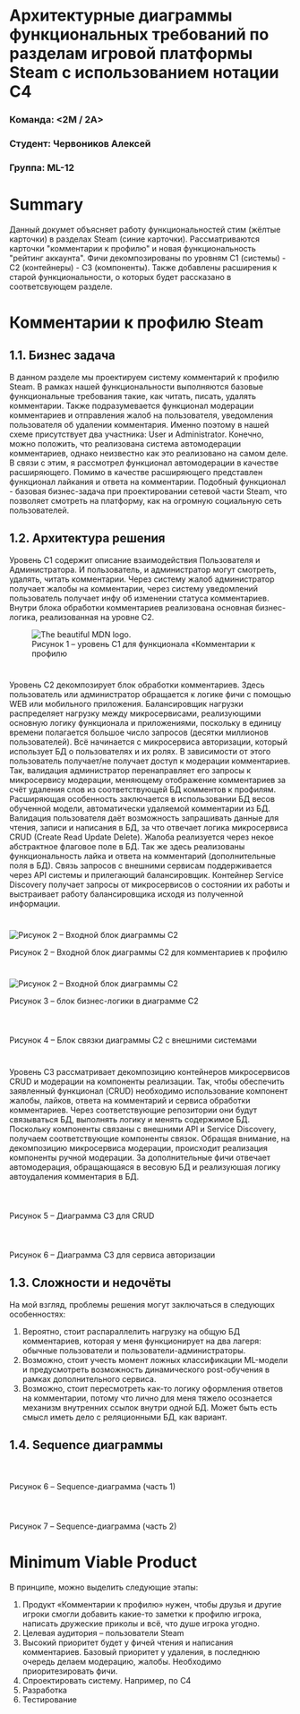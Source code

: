 Архитектурные диаграммы функциональных требований по разделам игровой платформы Steam с использованием нотации С4
=====================================================================================

### Команда: <2M / 2A> 
### Студент: Червоников Алексей
### Группа: ML-12

# Summary

Данный докумет объясняет работу функциональностей стим (жёлтые карточки) в разделах Steam (синие карточки). Рассматриваются карточки "комментарии к профилю" и новая функциональность "рейтинг аккаунта". Фичи декомпозированы по уровням С1 (системы) - С2 (контейнеры) - С3 (компоненты). Также добавлены расширения к старой функциональности, о которых будет рассказано в соответсвующем разделе.

# Комментарии к профилю Steam

## 1.1. Бизнес задача

В данном разделе мы проектируем систему комментарий к профилю Steam. В рамках нашей функциональности выполняются базовые функциональные требования такие, как читать, писать, удалять комментарии. Также подразумевается функционал модерации комментариев и отправления жалоб на пользователя, уведомления пользователя об удалении комментария. Именно поэтому в нашей схеме присутствует два участника: User и Administrator. Конечно, можно положить, что реализована система автомодерации комментариев, однако неизвестно как это реализовано на самом деле. В связи с этим, я рассмотрел функционал автомодерации в качестве расширяющего. Помимо в качестве расширяющего представлен функционал лайкания и ответа на комментарии.
Подобный функционал - базовая бизнес-задача при проектировании сетевой части Steam, что позволяет смотреть на платформу, как на огромную социальную сеть пользователей.

## 1.2.	Архитектура решения

Уровень С1 содержит описание взаимодействия Пользователя и Администратора. И пользователь, и администратор могут смотреть, удалять, читать комментарии. Через систему жалоб администратор получает жалобы на комментарии, через систему уведомлений пользователь получает инфу об изменении статуса комментариев. Внутри  блока обработки комментариев реализована основная бизнес-логика, реализованная на уровне С2.


<figure>
  <img
  src="2024-04-15_13-00-54.png"
  alt="The beautiful MDN logo.">
  <figcaption>Рисунок 1 – уровень С1 для функционала «Комментарии к профилю</figcaption>
</figure>

#
Уровень С2 декомпозирует блок обработки комментариев. Здесь пользователь или администратор обращается к логике фичи с помощью WEB или мобильного приложения. Балансировщик нагрузки распределяет нагрузку между микросервисами, реализующими основную логику функционала и приложениями, поскольку в единицу времени полагается большое число запросов (десятки миллионов пользователей). Всё начинается с микросервиса авторизации, который использует БД о пользователях и их ролях. В зависимости от этого пользователь получает/не получает доступ к модерации комментариев. Так, валидация администратор перенаправляет его запросы к микросервису модерации, меняющему отображение комментариев за счёт удаления слов из соответствующей БД комментов к профилям. Расширяющая особенность заключается в использовании БД весов обученной модели, автоматически удаляемой комментарии из БД. Валидация пользователя даёт возможность запрашивать данные для чтения, записи и написания в БД, за что отвечает логика микросервиса CRUD (Create Read Update Delete). Жалоба реализуется через некое абстрактное флаговое поле в БД. Так же здесь реализованы функциональность лайка и ответа на комментарий (дополнительные поля в БД). Связь запросов с внешними сервисам поддерживается через API системы и прилегающий балансировщик. Контейнер Service Discovery получает запросы от микросервисов о состоянии их работы и выстраивает работу балансировщика исходя из полученной информации.

#
 <img
  src="2024-04-15_13-17-06.png"
  alt="Рисунок 2 – Входной блок диаграммы С2">
  <figcaption>Рисунок 2 – Входной блок диаграммы С2 для комментариев к профилю</figcaption>
</figure>

#
 <img
  src="2024-04-15_13-19-23.png"
  alt="Рисунок 2 – Входной блок диаграммы С2">
  <figcaption>Рисунок 3 – блок бизнес-логики в диаграмме С2</figcaption>
</figure>

#
 <img
  src="2024-04-15_13-21-41.png"
  alt="">
  <figcaption>Рисунок 4 – Блок  связки диаграммы С2  с внешними системами</figcaption>
</figure>

#
Уровень С3 рассматривает декомпозицию контейнеров микросервисов CRUD и модерации на компоненты реализации. Так, чтобы обеспечить заявленный функционал (CRUD) необходимо использование компонент жалобы, лайков, ответа на комментарий и сервиса обработки комментариев. Через соответствующие репозитории они будут связываться БД, выполнять логику и менять содержимое БД. Поскольку компоненты связаны с внешними API и Service Discovery, получаем соответствующие компоненты связок. Обращая внимание, на декомпозицию микросервиса модерации, происходит реализация компоненты ручной модерации. За дополнительные фичи отвечает автомодерация, обращающаяся в весовую БД и реализуюшая логику автоудаления комментария в БД.

#
 <img
  src="2024-04-15_13-47-20.png"
  alt="">
  <figcaption>Рисунок 5 – Диаграмма С3 для CRUD</figcaption>
</figure>

#
 <img
  src="2024-04-15_13-47-20.png"
  alt="">
  <figcaption>Рисунок 6 – Диаграмма С3 для сервиса авторизации</figcaption>
</figure>

## 1.3. Сложности и недочёты

На мой взгляд, проблемы решения могут заключаться в следующих особенностях:
1)	Вероятно, стоит распараллелить нагрузку на общую БД комментариев, которая у меня функционирует на два лагеря: обычные пользователи и пользователи-администраторы.
2)	Возможно, стоит учесть момент ложных классификации ML-модели и предусмотреть возможность динамического post-обучения в рамках дополнительного сервиса.
3)	Возможно, стоит пересмотреть как-то логику оформления ответов на комментарии, потому что лично для меня тяжело осознается механизм внутренних ссылок внутри одной БД. Может быть есть смысл иметь дело с реляционными БД, как вариант.


## 1.4. Sequence диаграммы

#
 <img
  src="2024-04-15_18-38-35.png"
  alt="">
  <figcaption>Рисунок 6 – Sequence-диаграмма (часть 1)</figcaption>
</figure>

#
 <img
  src="2024-04-15_18-42-23.png"
  alt="">
  <figcaption>Рисунок 7 – Sequence-диаграмма (часть 2)</figcaption>
</figure>

# 

#	Minimum Viable Product
В принципе, можно выделить следующие этапы:
1)	Продукт «Комментарии к профилю» нужен, чтобы друзья и другие игроки смогли добавить какие-то заметки к профилю игрока, написать дружеские приколы и всё, что душе игрока угодно.
2)	Целевая аудитория – пользователи Steam
3)	Высокий приоритет будет у фичей чтения и написания комментариев. Базовый приоритет у удаления, в последнюю очередь делаем модерацию, жалобы. Необходимо приоритезировать фичи.
4) Спроектировать систему. Например, по С4
5) Разработка
6) Тестирование

